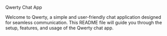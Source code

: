 Qwerty Chat App

Welcome to Qwerty, a simple and user-friendly chat application designed for seamless communication. This README file will guide you through the setup, features, and usage of the Qwerty chat app.
